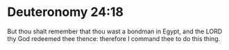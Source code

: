 # Deuteronomy 24:18

But thou shalt remember that thou wast a bondman in Egypt, and the LORD thy God redeemed thee thence: therefore I command thee to do this thing.